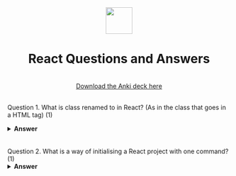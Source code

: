 <div align="center">
  <img height="60" src="https://miro.medium.com/v2/resize:fit:1400/0*EitUXT-pqbaQSCTt.gif">
  <h1>React Questions and Answers</h1>
    <br>
  <a href="https://ankiweb.net/shared/info/376600095?cb=1696104749579"> Download the Anki deck here </a>
  <br><br>
</div>


Question 1.
What is class renamed to in React? (As in the class that goes in a HTML tag) (1)

<details><summary><b>Answer</b></summary>
1) className

</details>
<br><br>
Question 2.
What is a way of initialising a React project with one command? (1)

<details><summary><b>Answer</b></summary>
1) npx create-react-app my-app

</details>
<br><br>